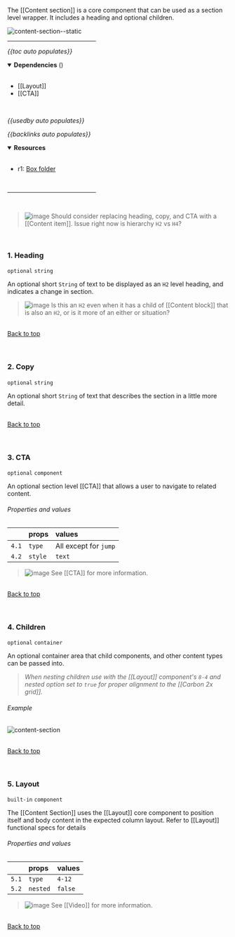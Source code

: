 <!-- category start --><!-- category end -->

The [[Content section]] is a core component that can be used as a section level
wrapper. It includes a heading and optional children.

![content-section--static](https://user-images.githubusercontent.com/3793636/121749433-45eb7800-cad0-11eb-95a0-0cbe868e6489.png)

<hr width="40%" />

<!-- toc start open="true" depthStart="3" depthEnd="5" -->

_{{toc auto populates}}_

<!-- toc end -->

<details open="true">
  <summary><strong>Dependencies</strong> (<!-- dependencyCount start --><!-- dependencyCount end -->)</summary><br />

- [[Layout]]
- [[CTA]]

<br />
</details>

<!-- usedby start -->

_{{usedby auto populates}}_

<!-- usedby end -->

<!-- backlinks start -->

_{{backlinks auto populates}}_

<!-- backlinks end -->

<a name="resources"></a>

<details open="true">
  <summary><strong>Resources</strong></summary><br />

- r1: [Box folder](https://ibm.ent.box.com/folder/101351204820)

<br />
</details>

<hr width="40%" />

<br />

> ![image](https://user-images.githubusercontent.com/3793636/117874180-493bdb80-b266-11eb-8945-dde0d95431d6.png)
> Should consider replacing heading, copy, and CTA with a [[Content item]].
> Issue right now is hierarchy `H2` vs `H4`?

<br />

### 1. Heading

`optional` `string`

An optional short `String` of text to be displayed as an `H2` level heading, and
indicates a change in section.

> ![image](https://user-images.githubusercontent.com/3793636/117874180-493bdb80-b266-11eb-8945-dde0d95431d6.png)
> Is this an `H2` even when it has a child of [[Content block]] that is also an
> `H2`, or is it more of an either or situation?

<br />[Back to top](#wiki-wrapper)<br /><br /><br />

### 2. Copy

`optional` `string`

An optional short `String` of text that describes the section in a little more
detail.

<br />[Back to top](#wiki-wrapper)<br /><br /><br />

### 3. CTA

`optional` `component`

An optional section level [[CTA]] that allows a user to navigate to related
content.

###### Properties and values

|       | props   | values                |
| :---- | :------ | :-------------------- |
| `4.1` | `type`  | All except for `jump` |
| `4.2` | `style` | `text`                |

> ![image](https://user-images.githubusercontent.com/3793636/117873919-f6faba80-b265-11eb-81a5-039bdcd822e8.png)
> See [[CTA]] for more information.

<br />[Back to top](#wiki-wrapper)<br /><br /><br />

### 4. Children

`optional` `container`

An optional container area that child components, and other content types can be
passed into.

> _When nesting children use with the [[Layout]] component's `8-4` and nested
> option set to `true` for proper alignment to the [[Carbon 2x grid]]._

###### Example

![content-section](https://user-images.githubusercontent.com/3793636/121746387-6d8c1180-cacb-11eb-81e3-da65edd99019.gif)

<br />[Back to top](#wiki-wrapper)<br /><br /><br />

### 5. Layout

`built-in` `component`

The [[Content Section]] uses the [[Layout]] core component to position itself
and body content in the expected column layout. Refer to [[Layout]] functional
specs for details

###### Properties and values

|       | props    | values  |
| :---- | :------- | :------ |
| `5.1` | `type`   | `4-12`  |
| `5.2` | `nested` | `false` |

> ![image](https://user-images.githubusercontent.com/3793636/117873919-f6faba80-b265-11eb-81a5-039bdcd822e8.png)
> See [[Video]] for more information.

<br />[Back to top](#wiki-wrapper)<br /><br /><br />

